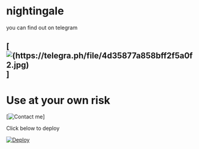 # nightingale 

you can find out on telegram 

## [![(https://telegra.ph/file/4d35877a858bff2f5a0f2.jpg)](https://t.me/nightingale_official_bot)]

# Use at your own risk


[![Contact me](https://t.me/oru_bhadrakali_daasan)]

 

Click below to deploy








[![Deploy](https://www.herokucdn.com/deploy/button.svg)](https://heroku.com/deploy?template=https://github.com/sakhaavvaavaj93/nightingale.git)

